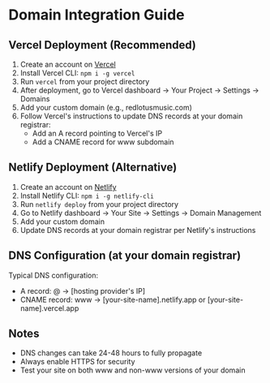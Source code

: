 # Domain Integration Guide

## Vercel Deployment (Recommended)

1. Create an account on [Vercel](https://vercel.com)
2. Install Vercel CLI: `npm i -g vercel`
3. Run `vercel` from your project directory
4. After deployment, go to Vercel dashboard → Your Project → Settings → Domains
5. Add your custom domain (e.g., redlotusmusic.com)
6. Follow Vercel's instructions to update DNS records at your domain registrar:
   - Add an A record pointing to Vercel's IP
   - Add a CNAME record for www subdomain

## Netlify Deployment (Alternative)

1. Create an account on [Netlify](https://netlify.com)
2. Install Netlify CLI: `npm i -g netlify-cli`
3. Run `netlify deploy` from your project directory
4. Go to Netlify dashboard → Your Site → Settings → Domain Management
5. Add your custom domain
6. Update DNS records at your domain registrar per Netlify's instructions

## DNS Configuration (at your domain registrar)

Typical DNS configuration:
- A record: @ → [hosting provider's IP]
- CNAME record: www → [your-site-name].netlify.app or [your-site-name].vercel.app

## Notes
- DNS changes can take 24-48 hours to fully propagate
- Always enable HTTPS for security
- Test your site on both www and non-www versions of your domain
